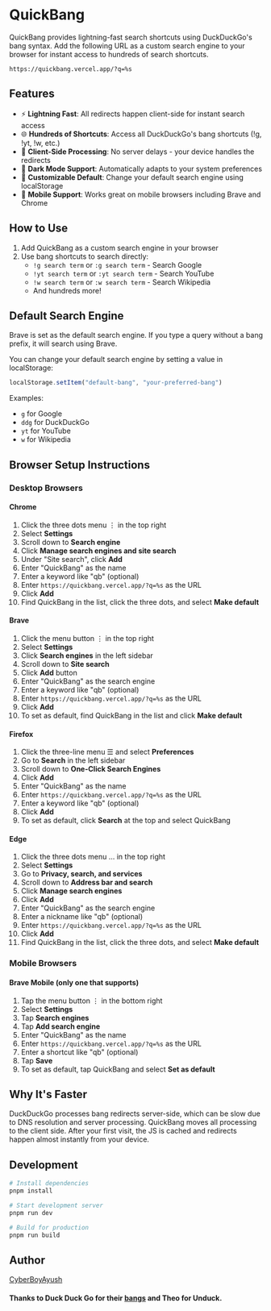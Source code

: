# QuickBang

QuickBang provides lightning-fast search shortcuts using DuckDuckGo's bang syntax. Add the following URL as a custom search engine to your browser for instant access to hundreds of search shortcuts.

```
https://quickbang.vercel.app/?q=%s
```

## Features

- ⚡ **Lightning Fast**: All redirects happen client-side for instant search access
- 🌐 **Hundreds of Shortcuts**: Access all DuckDuckGo's bang shortcuts (!g, !yt, !w, etc.)
- 🔄 **Client-Side Processing**: No server delays - your device handles the redirects
- 🌙 **Dark Mode Support**: Automatically adapts to your system preferences
- 🔧 **Customizable Default**: Change your default search engine using localStorage
- 📱 **Mobile Support**: Works great on mobile browsers including Brave and Chrome

## How to Use

1. Add QuickBang as a custom search engine in your browser
2. Use bang shortcuts to search directly:
   - `!g search term` or `:g search term` - Search Google
   - `!yt search term` or `:yt search term` - Search YouTube
   - `!w search term` or `:w search term` - Search Wikipedia
   - And hundreds more!

## Default Search Engine

Brave is set as the default search engine. If you type a query without a bang prefix, it will search using Brave.

You can change your default search engine by setting a value in localStorage:

```javascript
localStorage.setItem("default-bang", "your-preferred-bang")
```

Examples:
- `g` for Google
- `ddg` for DuckDuckGo
- `yt` for YouTube
- `w` for Wikipedia

## Browser Setup Instructions

### Desktop Browsers

#### Chrome
1. Click the three dots menu ⋮ in the top right
2. Select **Settings**
3. Scroll down to **Search engine**
4. Click **Manage search engines and site search**
5. Under "Site search", click **Add**
6. Enter "QuickBang" as the name
7. Enter a keyword like "qb" (optional)
8. Enter `https://quickbang.vercel.app/?q=%s` as the URL
9. Click **Add**
10. Find QuickBang in the list, click the three dots, and select **Make default**

#### Brave
1. Click the menu button ⋮ in the top right
2. Select **Settings**
3. Click **Search engines** in the left sidebar
4. Scroll down to **Site search**
5. Click **Add** button
6. Enter "QuickBang" as the search engine
7. Enter a keyword like "qb" (optional)
8. Enter `https://quickbang.vercel.app/?q=%s` as the URL
9. Click **Add**
10. To set as default, find QuickBang in the list and click **Make default**

#### Firefox
1. Click the three-line menu ☰ and select **Preferences**
2. Go to **Search** in the left sidebar
3. Scroll down to **One-Click Search Engines**
4. Click **Add**
5. Enter "QuickBang" as the name
6. Enter `https://quickbang.vercel.app/?q=%s` as the URL
7. Enter a keyword like "qb" (optional)
8. Click **Add**
9. To set as default, click **Search** at the top and select QuickBang

#### Edge
1. Click the three dots menu ... in the top right
2. Select **Settings**
3. Go to **Privacy, search, and services**
4. Scroll down to **Address bar and search**
5. Click **Manage search engines**
6. Click **Add**
7. Enter "QuickBang" as the search engine
8. Enter a nickname like "qb" (optional)
9. Enter `https://quickbang.vercel.app/?q=%s` as the URL
10. Click **Add**
11. Find QuickBang in the list, click the three dots, and select **Make default**

### Mobile Browsers

#### Brave Mobile (only one that supports)
1. Tap the menu button ⋮ in the bottom right
2. Select **Settings**
3. Tap **Search engines**
4. Tap **Add search engine**
5. Enter "QuickBang" as the name
6. Enter `https://quickbang.vercel.app/?q=%s` as the URL
7. Enter a shortcut like "qb" (optional)
8. Tap **Save**
9. To set as default, tap QuickBang and select **Set as default**


## Why It's Faster

DuckDuckGo processes bang redirects server-side, which can be slow due to DNS resolution and server processing. QuickBang moves all processing to the client side. After your first visit, the JS is cached and redirects happen almost instantly from your device.

## Development

```bash
# Install dependencies
pnpm install

# Start development server
pnpm run dev

# Build for production
pnpm run build
```

## Author

[CyberBoyAyush](https://github.com/cyberboyayush)


#### Thanks to Duck Duck Go for their [bangs](https://duckduckgo.com/bang.html) and Theo for Unduck.
